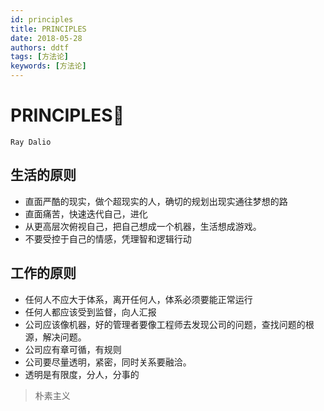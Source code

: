 ```yaml
---
id: principles
title: PRINCIPLES
date: 2018-05-28
authors: ddtf
tags: [方法论]
keywords: [方法论]
---
```


# PRINCIPLES🦉

`Ray Dalio`

## 生活的原则
* 直面严酷的现实，做个超现实的人，确切的规划出现实通往梦想的路
* 直面痛苦，快速迭代自己，进化
* 从更高层次俯视自己，把自己想成一个机器，生活想成游戏。
* 不要受控于自己的情感，凭理智和逻辑行动


## 工作的原则
* 任何人不应大于体系，离开任何人，体系必须要能正常运行
* 任何人都应该受到监督，向人汇报
* 公司应该像机器，好的管理者要像工程师去发现公司的问题，查找问题的根源，解决问题。
* 公司应有章可循，有规则
* 公司要尽量透明，紧密，同时关系要融洽。
* 透明是有限度，分人，分事的


> 朴素主义


